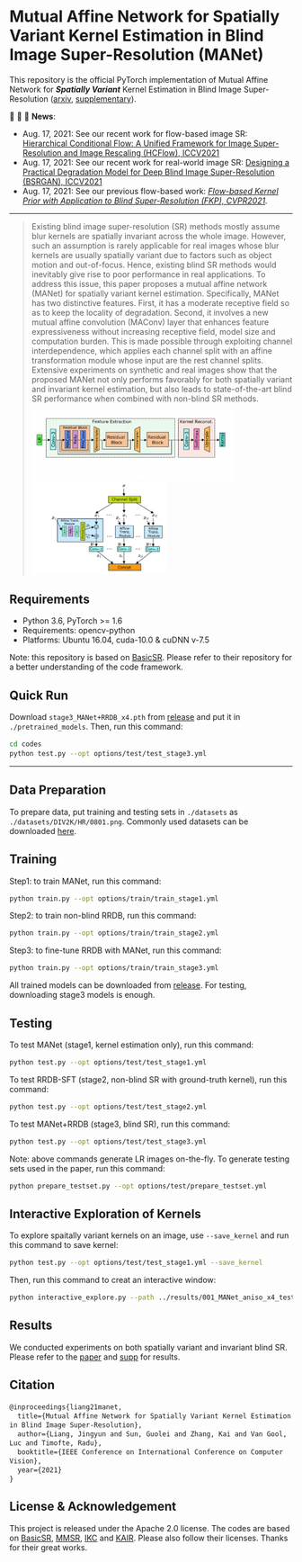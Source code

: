 
# Mutual Affine Network for Spatially Variant Kernel Estimation in Blind Image Super-Resolution (MANet)

This repository is the official PyTorch implementation of Mutual Affine Network for ***Spatially Variant*** Kernel Estimation in Blind Image Super-Resolution
([arxiv](https://arxiv.org/pdf/2108.05302.pdf), [supplementary](https://github.com/JingyunLiang/MANet/releases/tag/v0.0)).

 :rocket:  :rocket:  :rocket: **News**:
 - Aug. 17, 2021: See our recent work for flow-based image SR: [Hierarchical Conditional Flow: A Unified Framework for Image Super-Resolution and Image Rescaling (HCFlow), ICCV2021](https://github.com/JingyunLiang/HCFlow)
 - Aug. 17, 2021: See our recent work for real-world image SR: [Designing a Practical Degradation Model for Deep Blind Image Super-Resolution (BSRGAN), ICCV2021](https://github.com/cszn/BSRGAN)
 - Aug. 17, 2021: See our previous flow-based work: *[Flow-based Kernel Prior with Application to Blind Super-Resolution (FKP), CVPR2021](https://github.com/JingyunLiang/FKP).*
 
  ---

> Existing blind image super-resolution (SR) methods mostly assume blur kernels are spatially invariant across the whole image. However, such an assumption is rarely applicable for real images whose blur kernels are usually spatially variant due to factors such as object motion and out-of-focus. Hence, existing blind SR methods would inevitably give rise to poor performance in real applications. To address this issue, this paper proposes a mutual affine network (MANet) for spatially variant kernel estimation. Specifically, MANet has two distinctive features. First, it has a moderate receptive field so as to keep the locality of degradation. Second, it involves a new mutual affine convolution (MAConv) layer that enhances feature expressiveness without increasing receptive field, model size and computation burden. This is made possible through exploiting channel interdependence, which applies each channel split with an affine transformation module whose input are the rest channel splits. Extensive experiments on synthetic and real images show that the proposed MANet not only performs favorably for both spatially variant and invariant kernel estimation, but also leads to state-of-the-art blind SR performance when combined with non-blind SR methods.
><p align="left">
   > <img width="360" src="./illustrations/MANet.png"><img width="240" src="./illustrations/MAConv.png">
</p>



## Requirements
- Python 3.6, PyTorch >= 1.6 
- Requirements: opencv-python
- Platforms: Ubuntu 16.04, cuda-10.0 & cuDNN v-7.5

Note: this repository is based on [BasicSR](https://github.com/xinntao/BasicSR#memo-codebase-designs-and-conventions). Please refer to their repository for a better understanding of the code framework.


## Quick Run
Download `stage3_MANet+RRDB_x4.pth` from [release](https://github.com/JingyunLiang/MANet/releases/tag/v0.0) and put it in `./pretrained_models`. Then, run this command:
```bash
cd codes
python test.py --opt options/test/test_stage3.yml
```
---

## Data Preparation
To prepare data, put training and testing sets in `./datasets` as `./datasets/DIV2K/HR/0801.png`. Commonly used datasets can be downloaded [here](https://github.com/xinntao/BasicSR/blob/master/docs/DatasetPreparation.md#common-image-sr-datasets).


## Training

Step1: to train MANet, run this command:

```bash
python train.py --opt options/train/train_stage1.yml
```

Step2: to train non-blind RRDB, run this command:

```bash
python train.py --opt options/train/train_stage2.yml
```

Step3: to fine-tune RRDB with MANet, run this command:

```bash
python train.py --opt options/train/train_stage3.yml
```

All trained models can be downloaded from [release](https://github.com/JingyunLiang/MANet/releases/tag/v0.0). For testing, downloading stage3 models is enough.


## Testing

To test MANet (stage1, kernel estimation only), run this command:

```bash
python test.py --opt options/test/test_stage1.yml
```
To test RRDB-SFT (stage2, non-blind SR with ground-truth kernel), run this command:

```bash
python test.py --opt options/test/test_stage2.yml
```
To test MANet+RRDB (stage3, blind SR), run this command:

```bash
python test.py --opt options/test/test_stage3.yml
```
Note: above commands generate LR images on-the-fly. To generate testing sets used in the paper, run this command:
```bash
python prepare_testset.py --opt options/test/prepare_testset.yml
```

## Interactive Exploration of Kernels
To explore spaitally variant kernels on an image, use `--save_kernel` and run this command to save kernel:

```bash
python test.py --opt options/test/test_stage1.yml --save_kernel
```
Then, run this command to creat an interactive window:
```bash
python interactive_explore.py --path ../results/001_MANet_aniso_x4_test_stage1/toy_dataset1/npz/toy1.npz
```

## Results
We conducted experiments on both spatially variant and invariant blind SR. Please refer to the [paper](https://arxiv.org/abs/2108.05302) and [supp](https://github.com/JingyunLiang/MANet/releases/tag/v0.0) for results. 

## Citation
    @inproceedings{liang21manet,
      title={Mutual Affine Network for Spatially Variant Kernel Estimation in Blind Image Super-Resolution},
      author={Liang, Jingyun and Sun, Guolei and Zhang, Kai and Van Gool, Luc and Timofte, Radu},
      booktitle={IEEE Conference on International Conference on Computer Vision},
      year={2021}
    }

## License & Acknowledgement

This project is released under the Apache 2.0 license. The codes are based on [BasicSR](https://github.com/xinntao/BasicSR), [MMSR](https://github.com/open-mmlab/mmediting), [IKC](https://github.com/yuanjunchai/IKC) and [KAIR](https://github.com/cszn/KAIR). Please also follow their licenses. Thanks for their great works.



